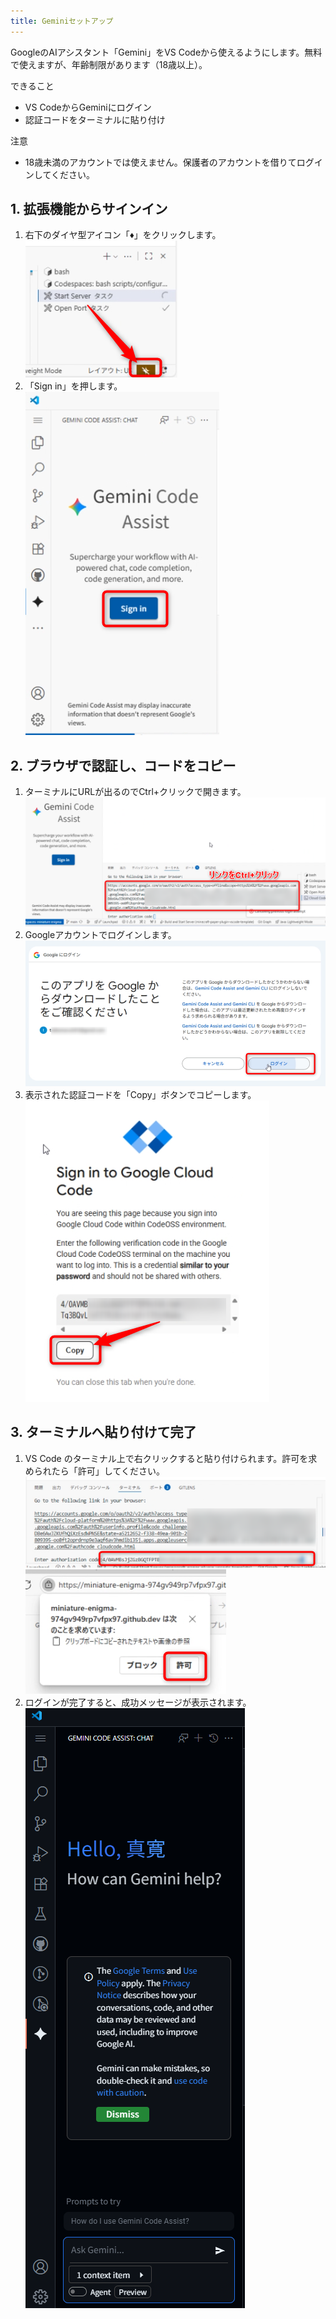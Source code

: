 ```yaml
---
title: Geminiセットアップ
---
```


GoogleのAIアシスタント「Gemini」をVS Codeから使えるようにします。無料で使えますが、年齢制限があります（18歳以上）。  

できること  
- VS CodeからGeminiにログイン  
- 認証コードをターミナルに貼り付け  

注意  
- 18歳未満のアカウントでは使えません。保護者のアカウントを借りてログインしてください。  

## 1. 拡張機能からサインイン  
1. 右下のダイヤ型アイコン「♦」をクリックします。  
   ![](/images/minecraft-plugin-tutorial/setup-gemini/gemini-signin-button.png)  
2. 「Sign in」を押します。  
   ![](/images/minecraft-plugin-tutorial/setup-gemini/gemini-signin.png)  

## 2. ブラウザで認証し、コードをコピー  
1. ターミナルにURLが出るのでCtrl+クリックで開きます。  
   ![](/images/minecraft-plugin-tutorial/setup-gemini/gemini-cli-auth-url.png)  
2. Googleアカウントでログインします。  
   ![](/images/minecraft-plugin-tutorial/setup-gemini/google-login.png)  
3. 表示された認証コードを「Copy」ボタンでコピーします。  
   ![](/images/minecraft-plugin-tutorial/setup-gemini/gemini-auth-code.png)  

## 3. ターミナルへ貼り付けて完了  
1. VS Code のターミナル上で右クリックすると貼り付けられます。許可を求められたら「許可」してください。  
   ![](/images/minecraft-plugin-tutorial/setup-gemini/terminal-paste-code.png)  
   ![](/images/minecraft-plugin-tutorial/setup-gemini/clipboard-permission.png)  
2. ログインが完了すると、成功メッセージが表示されます。  
   ![](/images/minecraft-plugin-tutorial/setup-gemini/gemini-login-success.png)  
